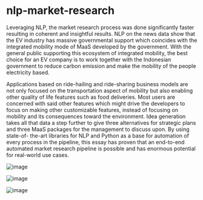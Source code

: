 # nlp-market-research

Leveraging  NLP,  the  market  research  process  was  done  significantly  faster resulting  in  coherent  and  insightful  results.  NLP  on  the  news  data  show  that  the  EV industry has massive governmental support which coincides with the integrated mobility mode  of  MaaS  developed  by  the  government.  With  the  general  public  supporting  this ecosystem of integrated mobility, the best choice for an EV company is to work together with the Indonesian government to reduce carbon emission and make the mobility of the people  electricity  based.  

Applications  based  on  ride-hailing  and  ride-sharing  business models are not only focused on the transportation aspect of mobility but also enabling other quality of life features such as food deliveries. Most users are concerned with said other features which might drive the developers to focus on making other customizable features, instead of focusing on mobility and its consequences toward the environment. Idea  generation  takes  all  that  data a  step  further  to  give  three  alternatives  for  strategic plans and three MaaS packages for the management to discuss upon. By using state-of- the-art  libraries  for  NLP  and  Python  as  a  base  for  automation  of  every  process  in  the pipeline, this essay has proven that an end-to-end automated market research pipeline is possible and has enormous potential for real-world use cases. 

![image](https://github.com/ryanrahmadifa/nlp-market-research/assets/89628288/6ffc7d95-4a3c-45f4-a769-303a8db3a62c)

![image](https://github.com/ryanrahmadifa/nlp-market-research/assets/89628288/57564912-fa3f-4f3d-abb2-6d61b8d2bbc3)

![image](https://github.com/ryanrahmadifa/nlp-market-research/assets/89628288/6f56e338-4e01-4f20-9c7c-5b4f6e4bcda5)



